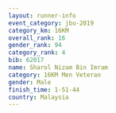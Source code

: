 ```yaml
---
layout: runner-info 
event_category: jbu-2019 
category_km: 16KM  
overall_rank: 16
gender_rank: 94
category_rank: 4
bib: 62017
name: Sharol Nizam Bin Imram
category: 16KM Men Veteran
gender: Male
finish_time: 1-51-44
country: Malaysia
---
```

